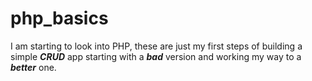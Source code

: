 # php_basics

I am starting to look into PHP, these are just my first steps of building a simple ***CRUD*** app starting with a ***bad*** version and working my way to a ***better*** one.
